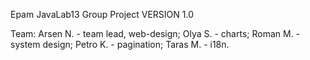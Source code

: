Epam JavaLab13 Group Project
VERSION 1.0

Team:
Arsen N. - team lead, web-design;
Olya S. - charts;
Roman M. - system design;
Petro K. - pagination;
Taras M. - i18n.